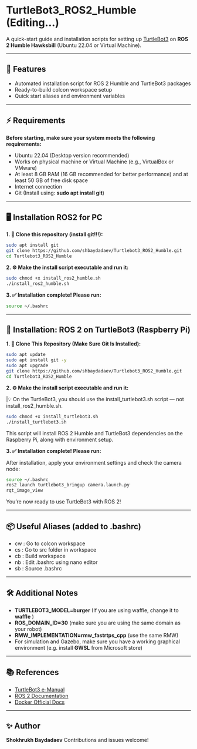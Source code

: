 ﻿# TurtleBot3_ROS2_Humble (Editing...)

A quick-start guide and installation scripts for setting up [TurtleBot3](https://emanual.robotis.com/docs/en/platform/turtlebot3/overview/) on **ROS 2 Humble Hawksbill** (Ubuntu 22.04 or Virtual Machine).

---

## 🚀 Features

- Automated installation script for ROS 2 Humble and TurtleBot3 packages
- Ready-to-build colcon workspace setup
- Quick start aliases and environment variables

---

## ⚡ Requirements

**Before starting, make sure your system meets the following requirements:**

- Ubuntu 22.04 (Desktop version recommended)
- Works on physical machine or Virtual Machine (e.g., VirtualBox or VMware)
- At least 8 GB RAM (16 GB recommended for better performance) and at least 50 GB of free disk space
- Internet connection
- Git (Install using: **sudo apt install git**)

---

## 🖥️ Installation ROS2 for PC

**1. 🔁 Clone this repository (install git!!!):**

```bash
sudo apt install git
git clone https://github.com/shbaydadaev/Turtlebot3_ROS2_Humble.git
cd Turtlebot3_ROS2_Humble
```

**2. ⚙️ Make the install script executable and run it:**

```bash
sudo chmod +x install_ros2_humble.sh
./install_ros2_humble.sh
```

**3. ✅ Installation complete! Please run:**

```bash
source ~/.bashrc
```

---

## 🤖 Installation: ROS 2 on TurtleBot3 (Raspberry Pi)

**1. 🔁 Clone This Repository (Make Sure Git Is Installed):**

```bash
sudo apt update
sudo apt install git -y
sudo apt upgrade
git clone https://github.com/shbaydadaev/Turtlebot3_ROS2_Humble.git
cd Turtlebot3_ROS2_Humble
```

**2. ⚙️ Make the install script executable and run it:**

|💡 On the TurtleBot3, you should use the install_turtlebot3.sh script — not install_ros2_humble.sh.

```bash
sudo chmod +x install_turtlebot3.sh
./install_turtlebot3.sh
```

This script will install ROS 2 Humble and TurtleBot3 dependencies on the Raspberry Pi, along with environment setup.

**3. ✅ Installation complete! Please run:**

After installation, apply your environment settings and check the camera node:

```bash
source ~/.bashrc
ros2 launch turtlebot3_bringup camera.launch.py
rqt_image_view
```

You’re now ready to use TurtleBot3 with ROS 2!

---

## 📦 Useful Aliases (added to .bashrc)

- cw : Go to colcon workspace
- cs : Go to src folder in workspace
- cb : Build workspace
- nb : Edit .bashrc using nano editor
- sb : Source .bashrc

---

## 🛠️ Additional Notes

- **TURTLEBOT3_MODEL=burger** (If you are using waffle, change it to **waffle** )
- **ROS_DOMAIN_ID=30** (make sure you are using the same domain as your robot)
- **RMW_IMPLEMENTATION=rmw_fastrtps_cpp** (use the same RMW)
- For simulation and Gazebo, make sure you have a working graphical environment (e.g. install **GWSL** from Microsoft store)

---

## 📚 References

- [TurtleBot3 e-Manual](https://emanual.robotis.com/docs/en/platform/turtlebot3/overview/)
- [ROS 2 Documentation](https://docs.ros.org/en/humble/index.html)
- [Docker Official Docs](https://docs.docker.com/)

---

## ✨ Author

**Shokhrukh Baydadaev**
Contributions and issues welcome!
